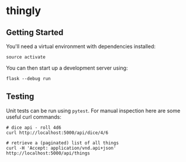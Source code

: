 # thingly

## Getting Started
You'll need a virtual environment with dependencies installed:

```shell
source activate
```

You can then start up a development server using:

```shell
flask --debug run
```

## Testing
Unit tests can be run using `pytest`. For manual inspection here are some useful curl commands:

```shell
# dice api - roll 4d6
curl http://localhost:5000/api/dice/4/6

# retrieve a (paginated) list of all things
curl -H 'Accept: application/vnd.api+json' http://localhost:5000/api/things
```
